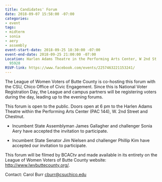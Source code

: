 ```yaml
---
title: Candidates' Forum
date: 2018-09-07 15:58:00 -07:00
categories:
- event
tags:
- midterm
- sonia
- aery
- assembly
event-start-date: 2018-09-25 18:30:00 -07:00
event-end-date: 2018-09-25 21:00:00 -07:00
Location: Harlen Adams Theatre in the Performing Arts Center, W 2nd St., Chico, CA
  95928
RSVP-link: https://www.facebook.com/events/2257463221153241/
---
```


The League of Women Voters of Butte County is co-hosting this forum with the CSU, Chico Office of Civic Engagement. Since this is National Voter Registration Day, the League and campus partners will be registering voters during the day, leading up to the evening forums.

This forum is open to the public. Doors open at 6 pm to the Harlen Adams Theatre within the Performing Arts Center (PAC 144), W. 2nd Street and Chestnut. 

* Incumbent State Assemblyman James Gallagher and challenger Sonia Aery have accepted the invitation to participate.

* Incumbent State Senator Jim Nielsen and challenger Phillip Kim have accepted our invitation to participate.

This forum will be filmed by BCACtv and made available in its entirety on the League of Women Voters of Butte County website: http://www.lwvbuttecounty.org/. 

Contact: Carol Burr cburr@csuchico.edu
